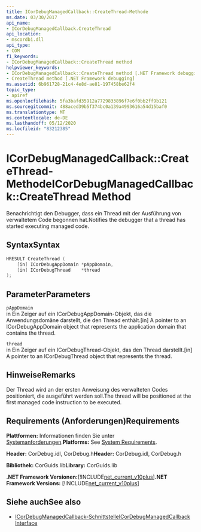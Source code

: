 ```yaml
---
title: ICorDebugManagedCallback::CreateThread-Methode
ms.date: 03/30/2017
api_name:
- ICorDebugManagedCallback.CreateThread
api_location:
- mscordbi.dll
api_type:
- COM
f1_keywords:
- ICorDebugManagedCallback::CreateThread method
helpviewer_keywords:
- ICorDebugManagedCallback::CreateThread method [.NET Framework debugging]
- CreateThread method [.NET Framework debugging]
ms.assetid: 6b961728-21c4-4e8d-ae81-197458be62f4
topic_type:
- apiref
ms.openlocfilehash: 5fa3bafd35912a7729833896f7e6f0bb2ff9b121
ms.sourcegitcommit: 488aced39b5f374bc0a139a4993616a54d15baf0
ms.translationtype: MT
ms.contentlocale: de-DE
ms.lasthandoff: 05/12/2020
ms.locfileid: "83212385"
---
```

# <a name="icordebugmanagedcallbackcreatethread-method"></a><span data-ttu-id="8a8ae-102">ICorDebugManagedCallback::CreateThread-Methode</span><span class="sxs-lookup"><span data-stu-id="8a8ae-102">ICorDebugManagedCallback::CreateThread Method</span></span>
<span data-ttu-id="8a8ae-103">Benachrichtigt den Debugger, dass ein Thread mit der Ausführung von verwaltetem Code begonnen hat.</span><span class="sxs-lookup"><span data-stu-id="8a8ae-103">Notifies the debugger that a thread has started executing managed code.</span></span>  
  
## <a name="syntax"></a><span data-ttu-id="8a8ae-104">Syntax</span><span class="sxs-lookup"><span data-stu-id="8a8ae-104">Syntax</span></span>  
  
```cpp  
HRESULT CreateThread (  
    [in] ICorDebugAppDomain *pAppDomain,  
    [in] ICorDebugThread    *thread  
);  
```  
  
## <a name="parameters"></a><span data-ttu-id="8a8ae-105">Parameter</span><span class="sxs-lookup"><span data-stu-id="8a8ae-105">Parameters</span></span>  
 `pAppDomain`  
 <span data-ttu-id="8a8ae-106">in Ein Zeiger auf ein ICorDebugAppDomain-Objekt, das die Anwendungsdomäne darstellt, die den Thread enthält.</span><span class="sxs-lookup"><span data-stu-id="8a8ae-106">[in] A pointer to an ICorDebugAppDomain object that represents the application domain that contains the thread.</span></span>  
  
 `thread`  
 <span data-ttu-id="8a8ae-107">in Ein Zeiger auf ein ICorDebugThread-Objekt, das den Thread darstellt.</span><span class="sxs-lookup"><span data-stu-id="8a8ae-107">[in] A pointer to an ICorDebugThread object that represents the thread.</span></span>  
  
## <a name="remarks"></a><span data-ttu-id="8a8ae-108">Hinweise</span><span class="sxs-lookup"><span data-stu-id="8a8ae-108">Remarks</span></span>  
 <span data-ttu-id="8a8ae-109">Der Thread wird an der ersten Anweisung des verwalteten Codes positioniert, die ausgeführt werden soll.</span><span class="sxs-lookup"><span data-stu-id="8a8ae-109">The thread will be positioned at the first managed code instruction to be executed.</span></span>  
  
## <a name="requirements"></a><span data-ttu-id="8a8ae-110">Requirements (Anforderungen)</span><span class="sxs-lookup"><span data-stu-id="8a8ae-110">Requirements</span></span>  
 <span data-ttu-id="8a8ae-111">**Plattformen:** Informationen finden Sie unter [Systemanforderungen](../../get-started/system-requirements.md).</span><span class="sxs-lookup"><span data-stu-id="8a8ae-111">**Platforms:** See [System Requirements](../../get-started/system-requirements.md).</span></span>  
  
 <span data-ttu-id="8a8ae-112">**Header:** CorDebug.idl, CorDebug.h</span><span class="sxs-lookup"><span data-stu-id="8a8ae-112">**Header:** CorDebug.idl, CorDebug.h</span></span>  
  
 <span data-ttu-id="8a8ae-113">**Bibliothek:** CorGuids.lib</span><span class="sxs-lookup"><span data-stu-id="8a8ae-113">**Library:** CorGuids.lib</span></span>  
  
 <span data-ttu-id="8a8ae-114">**.NET Framework Versionen:**[!INCLUDE[net_current_v10plus](../../../../includes/net-current-v10plus-md.md)]</span><span class="sxs-lookup"><span data-stu-id="8a8ae-114">**.NET Framework Versions:** [!INCLUDE[net_current_v10plus](../../../../includes/net-current-v10plus-md.md)]</span></span>  
  
## <a name="see-also"></a><span data-ttu-id="8a8ae-115">Siehe auch</span><span class="sxs-lookup"><span data-stu-id="8a8ae-115">See also</span></span>

- [<span data-ttu-id="8a8ae-116">ICorDebugManagedCallback-Schnittstelle</span><span class="sxs-lookup"><span data-stu-id="8a8ae-116">ICorDebugManagedCallback Interface</span></span>](icordebugmanagedcallback-interface.md)
